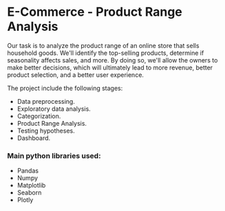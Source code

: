 # E-Commerce - Product Range Analysis
Our task is to analyze the product range of an online store that sells household goods. We'll identify the top-selling products, determine if seasonality affects sales, and more. By doing so, we'll allow the owners to make better decisions, which will ultimately lead to more revenue, better product selection, and a better user experience.

The project include the following stages:

- Data preprocessing.
- Exploratory data analysis.
- Categorization.
- Product Range Analysis.
- Testing hypotheses.
- Dashboard.

### Main python libraries used:
- Pandas
- Numpy
- Matplotlib
- Seaborn
- Plotly
